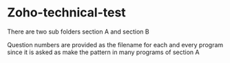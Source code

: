 # Zoho-technical-test

There are two sub folders section A and section B

Question numbers are provided as the filename for each and every program since it is asked as make the pattern in many programs of section A
